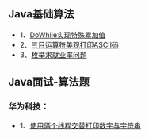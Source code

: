 ## Java基础算法

* 1、[DoWhile实现特殊累加值](Data-Structures/01.md)
* 2、[三目运算符美观打印ASCII码](Data-Structures/02.md)
* 3、[枚举求就业率问题](Data-Structures/03.md)

## Java面试-算法题

### 华为科技：

* 1、[使用俩个线程交替打印数字与字符串](interview/HUAWEI/01.md)

